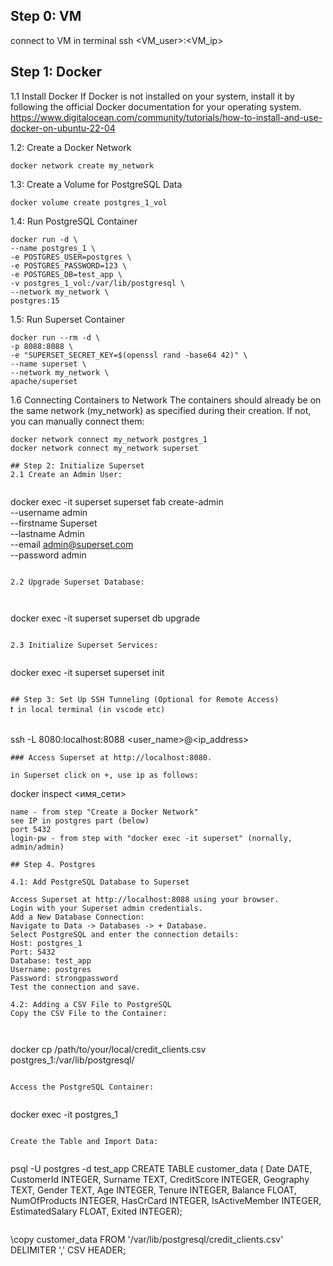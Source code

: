 ## Step 0: VM
connect to VM in terminal 
ssh <VM_user>:<VM_ip>

## Step 1: Docker

1.1 Install Docker
If Docker is not installed on your system, install it by following the official Docker documentation for your operating system.
https://www.digitalocean.com/community/tutorials/how-to-install-and-use-docker-on-ubuntu-22-04

1.2: Create a Docker Network
 
```
docker network create my_network
```

1.3: Create a Volume for PostgreSQL Data
 
```
docker volume create postgres_1_vol
``` 

1.4: Run PostgreSQL Container
 
```
docker run -d \
--name postgres_1 \
-e POSTGRES_USER=postgres \
-e POSTGRES_PASSWORD=123 \
-e POSTGRES_DB=test_app \
-v postgres_1_vol:/var/lib/postgresql \
--network my_network \
postgres:15
```

1.5: Run Superset Container
 
```
docker run --rm -d \
-p 8088:8088 \
-e "SUPERSET_SECRET_KEY=$(openssl rand -base64 42)" \
--name superset \
--network my_network \
apache/superset
```

1.6 Connecting Containers to Network
The containers should already be on the same network (my_network) as specified during their creation. If not, you can manually connect them:
 
```
docker network connect my_network postgres_1
docker network connect my_network superset

## Step 2: Initialize Superset
2.1 Create an Admin User:
 
```
docker exec -it superset superset fab create-admin \
--username admin \
--firstname Superset \
--lastname Admin \
--email admin@superset.com \
--password admin
```

2.2 Upgrade Superset Database:

 
```
docker exec -it superset superset db upgrade
```

2.3 Initialize Superset Services:
 
```
docker exec -it superset superset init
```

## Step 3: Set Up SSH Tunneling (Optional for Remote Access)
❗️ in local terminal (in vscode etc)
 
```
ssh -L 8080:localhost:8088 <user_name>@<ip_address>
```
### Access Superset at http://localhost:8080.

in Superset click on +, use ip as follows:
```
docker inspect <имя_сети>
```
name - from step "Create a Docker Network"
see IP in postgres part (below)
port 5432 
login-pw - from step with "docker exec -it superset" (nornally, admin/admin)

## Step 4. Postgres

4.1: Add PostgreSQL Database to Superset

Access Superset at http://localhost:8088 using your browser.
Login with your Superset admin credentials.
Add a New Database Connection:
Navigate to Data -> Databases -> + Database.
Select PostgreSQL and enter the connection details:
Host: postgres_1
Port: 5432
Database: test_app
Username: postgres
Password: strongpassword
Test the connection and save.

4.2: Adding a CSV File to PostgreSQL
Copy the CSV File to the Container:

 
```
docker cp /path/to/your/local/credit_clients.csv postgres_1:/var/lib/postgresql/
```

Access the PostgreSQL Container:
 
```
docker exec -it postgres_1  
```

Create the Table and Import Data:
 
```
psql -U postgres -d test_app
CREATE TABLE customer_data (
Date DATE,
CustomerId INTEGER,
Surname TEXT,
CreditScore INTEGER,
Geography TEXT,
Gender TEXT,
Age INTEGER,
Tenure INTEGER,
Balance FLOAT,
NumOfProducts INTEGER,
HasCrCard INTEGER,
IsActiveMember INTEGER,
EstimatedSalary FLOAT,
Exited INTEGER);
```
```
\copy customer_data FROM '/var/lib/postgresql/credit_clients.csv' DELIMITER ',' CSV HEADER;
```


```


